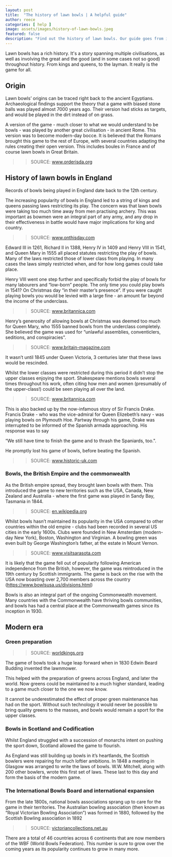 ```yaml
---
layout: post
title:  "The history of lawn bowls | A helpful guide"
author: reece
categories: [ help ]
image: assets/images/history-of-lawn-bowls.jpeg
featured: false
description: "Find out the history of lawn bowls. Our guide goes from it's origins 7000 years ago, to the modern day game"
---
```


Lawn bowls has a rich history. It's a story spanning multiple civilisations, as well as involving the great and the good (and in some cases not so good) throughout history. From kings and queens, to the layman. It really is the game for all.

## Origin

Lawn bowls’ origins can be traced right back to the ancient Egyptians.  Archaeological findings support the theory that a game with biased stone balls was played almost 7000 years ago. Their version had sticks as targets, and would be played in the dirt instead of on grass.


A version of the game - much closer to what we would understand to be bowls - was played by another great civilisation - in ancient Rome. This version was to become modern-day bocce. It is believed that the Romans brought this game to the rest of Europe, with several countries adapting the rules creating their open version. This includes boules in France and of course lawn bowls in Great Britain.


>> SOURCE: <a href="https://www.orderisda.org/culture/sports/italian-sport-the-history-of-italys-second-favorite-sport-bocce-ball/">www.orderisda.org</a>


## History of lawn bowls in England

Records of bowls being played in England date back to the 12th century.


The increasing popularity of bowls in England led to a string of kings and queens passing laws restricting its play. The concern was that lawn bowls were taking too much time away from men practising archery. This was important as bowmen were an integral part of any army, and any drop in their effectiveness in battle would have major implications for king and country.


>> SOURCE: <a href="https://www.onthisday.com/people/edward-iii">www.onthisday.com</a>


Edward III in 1261, Richard II in 1388, Henry IV in 1409 and Henry VIII in 1541, and Queen Mary in 1555 all placed statutes restricting the play of bowls. Many of the laws restricted those of lower class from playing. In many cases the laws simply restricted when, and for how long games could take place.


Henry VIII went one step further and specifically forbid the play of bowls for many labourers and “low-born” people. The only time you could play bowls in 1541? On Christmas day “in their master’s presence”. If you were caught playing bowls you would be levied with a large fine - an amount far beyond the income of the underclass.


>> SOURCE: <a href="https://www.britannica.com/biography/Henry-VIII-king-of-England/Loss-of-popularity">www.britannica.com</a>


Henry’s generosity of allowing bowls at Christmas was deemed too much for Queen Mary, who 1555 banned bowls from the underclass completely. She believed the game was used for “unlawful assemblies, conventiclers, seditions, and conspiracies".




>> SOURCE: <a href="https://www.britain-magazine.com/features/happy-birthday-to-the-first-queen-of-england-mary-i/">www.britain-magazine.com</a>


It wasn’t until 1845 under Queen Victoria, 3 centuries later that these laws would be rescinded.


Whilst the lower classes were restricted during this period it didn’t stop the upper classes enjoying the sport. Shakespeare mentions bowls several times throughout his work, often citing how men and women (presumably of the upper-class!) could be seen playing all over the land.


>> SOURCE: <a href="https://www.britannica.com/biography/William-Shakespeare">www.britannica.com</a>


This is also backed up by the now-infamous story of Sir Francis Drake. Francis Drake - who was the vice-admiral for Queen Elizebeth’s navy - was playing bowls on Plymouth Hoe. Partway through his game, Drake was interrupted to be informed of the Spanish armada approaching. His response was to say


“We still have time to finish the game and to thrash the Spaniards, too.".


He promptly lost his game of bowls, before beating the Spanish.

>> SOURCE: <a href="https://www.historic-uk.com/CultureUK/Legend-Of-Drakes-Drum/">www.historic-uk.com</a>

### Bowls, the British Empire and the commonwealth

As the British empire spread, they brought lawn bowls with them. This introduced the game to new territories such as the USA, Canada, New Zealand and Australia - where the first game was played in Sandy Bay, Tasmania in 1844.



>> SOURCE: <a href="https://en.wikipedia.org/wiki/Sandy_Bay,_Tasmania">en.wikipedia.org</a>


Whilst bowls hasn’t maintained its popularity in the USA compared to other countries within the old empire - clubs had been recorded in several US cities in the early 1600s. Clubs were founded in New Amsterdam (modern-day New York), Boston, Washington and  Virginian. A bowling green was even built by George Washington’s father, at the estate in Mount Vernon.


>> SOURCE: <a href="https://www.visitsarasota.com/lawn-bowling/sarasota-lawn-bowling-club">www.visitsarasota.com</a>


It is likely that the game fell out of popularity following American independence from the British, however, the game was reintroduced in the 19th century by Scottish immigrants. The game is back on the rise with the USA now boasting over 2,700 members across the country (https://www.bowlsusa.us/divisions.html)


Bowls is also an integral part of the ongoing Commonwealth movement. Many countries with the Commonwealth have thriving bowls communities, and bowls has had a central place at the Commonwealth games since its inception in 1930.


## Modern era

### Green preparation

>> SOURCE: <a href="http://worldkings.org/news/new-nominations/world-discovery-p13-edwin-bread-budding-1796-1846-england-the-engineer-invented-the-first-lawn-mower-in-the-world">worldkings.org</a>

The game of bowls took a huge leap forward when in 1830 Edwin Beard Budding invented the lawnmower.

This helped with the preparation of greens across England, and later the world. Now greens could be maintained to a much higher standard, leading to a game much closer to the one we now know.

It cannot be underestimated the effect of proper green maintenance has had on the sport. Without such technology it would never be possible to bring quality greens to the masses, and bowls would remain a sport for the upper classes.

### Bowls in Scotland and Codification

Whilst England struggled with a succession of monarchs intent on pushing the sport down, Scotland allowed the game to flourish.

As England was still building up bowls in it’s heartlands, the Scottish bowlers were repairing for much loftier ambitions. In 1848 a meeting in Glasgow was arranged to write the laws of bowls. W.W. Mitchell, along with 200 other bowlers, wrote this first set of laws. These last to this day and form the basis of the modern game.

### The International Bowls Board and international expansion

From the late 1800s, national bowls associations sprang up to care for the game in their territories. The Australian bowling association (then known as “Royal Victorian Bowling Association”) was formed in 1880, followed by the Scottish Bowling association in 1892


>> SOURCE: <a href="https://victoriancollections.net.au/items/56415df92162f10e3895a72b">victoriancollections.net.au</a>


There are a total of 46 countries across 6 continents that are now members of the WBF (World Bowls Federation). This number is sure to grow over the coming years as its popularity continues to grow in many more.
